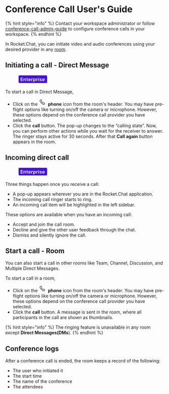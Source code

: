 # Conference Call User's Guide

{% hint style="info" %}
Contact your workspace administrator or follow [conference-call-admin-guide](conference-call-admin-guide/ "mention") to configure conference calls in your workspace.
{% endhint %}

In Rocket.Chat, you can initiate video and audio conferences using your desired provider in any [room](../user-guides/rooms/).

## Initiating a call - Direct Message

<figure><img src="../../.gitbook/assets/2021-06-10_22-31-38 (3) (3) (3) (3) (3) (3) (3) (3) (3) (2) (3) (1) (1) (1) (1) (2) (1) (1) (1) (1) (1) (1) (4) (1) (1) (1) (1) (1) (1) (45).jpg" alt=""><figcaption></figcaption></figure>

To start a call in Direct Message,

* Click on the <img src="../../.gitbook/assets/phone-icon.png" alt="" data-size="line"> **phone** icon from the room's header. You may have pre-flight options like turning on/off the camera or microphone. However, these options depend on the conference call provider you have selected.
* Click the **call** button. The pop-up changes to the “calling state”. Now, you can perform other actions while you wait for the receiver to answer. The ringer stays active for 30 seconds. After that **Call again** button appears in the room.

## Incoming direct call

<figure><img src="../../.gitbook/assets/2021-06-10_22-31-38 (3) (3) (3) (3) (3) (3) (3) (3) (3) (2) (3) (1) (1) (1) (1) (2) (1) (1) (1) (1) (1) (1) (4) (1) (1) (1) (1) (1) (1) (45).jpg" alt=""><figcaption></figcaption></figure>

Three things happen once you receive a call:

* A pop-up appears wherever you are in the Rocket.Chat application.
* The incoming call ringer starts to ring.
* An incoming call item will be highlighted in the left sidebar.

These options are available when you have an incoming call:

* Accept and join the call room.
* Decline and give the other user feedback through the chat.
* Dismiss and silently ignore the call.

## Start a call - Room

You can also start a call in other rooms like Team, Channel, Discussion, and Multiple Direct Messages.

To start a call in a room,

* Click on the <img src="../../.gitbook/assets/phone-icon.png" alt="" data-size="line"> **phone** icon from the room's header. You may have pre-flight options like turning on/off the camera or microphone. However, these options depend on the conference call provider you have selected.
* Click the **call** button. A message is sent in the room, where all participants in the call are shown as thumbnails.

{% hint style="info" %}
The ringing feature is unavailable in any room except **Direct Messages(DMs**).
{% endhint %}

## Conference logs

After a conference call is ended, the room keeps a record of the following:

* The user who initiated it
* The start time
* The name of the conference
* The attendees
